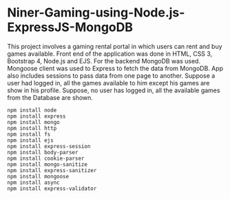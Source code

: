 # Niner-Gaming-using-Node.js-ExpressJS-MongoDB

This project involves a gaming rental portal in which users can rent and buy games available. Front end of the application was done in HTML, CSS 3, Bootstrap 4, Node.js and EJS. For the backend MongoDB was used. Mongoose client was used to Express to fetch the data from MongoDB. App also includes sessions to pass data from one page to another. Suppose a user had logged in, all the games available to him except his games are show in his profile. Suppose, no user has logged in, all the available games from the Database are shown.

```
npm install node
npm install express
npm install mongo
npm install http
npm install fs
npm install ejs
npm install express-session
npm install body-parser
npm install cookie-parser
npm install mongo-sanitize
npm install express-sanitizer
npm install mongoose
npm install async
npm install express-validator
```


